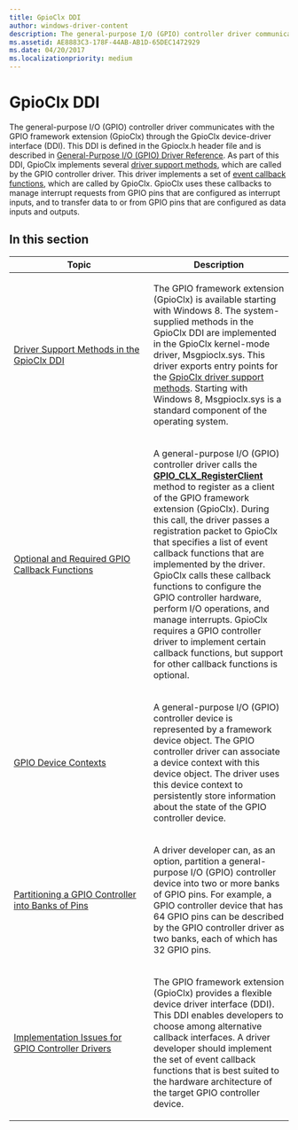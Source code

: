 ```yaml
---
title: GpioClx DDI
author: windows-driver-content
description: The general-purpose I/O (GPIO) controller driver communicates with the GPIO framework extension (GpioClx) through the GpioClx device-driver interface (DDI).
ms.assetid: AE8883C3-178F-44AB-AB1D-65DEC1472929
ms.date: 04/20/2017
ms.localizationpriority: medium
---
```


# GpioClx DDI


The general-purpose I/O (GPIO) controller driver communicates with the GPIO framework extension (GpioClx) through the GpioClx device-driver interface (DDI). This DDI is defined in the Gpioclx.h header file and is described in [General-Purpose I/O (GPIO) Driver Reference](https://msdn.microsoft.com/library/windows/hardware/hh439515). As part of this DDI, GpioClx implements several [driver support methods](https://msdn.microsoft.com/library/windows/hardware/hh439460), which are called by the GPIO controller driver. This driver implements a set of [event callback functions](https://msdn.microsoft.com/library/windows/hardware/hh439464), which are called by GpioClx. GpioClx uses these callbacks to manage interrupt requests from GPIO pins that are configured as interrupt inputs, and to transfer data to or from GPIO pins that are configured as data inputs and outputs.

## In this section


<table>
<colgroup>
<col width="50%" />
<col width="50%" />
</colgroup>
<thead>
<tr class="header">
<th>Topic</th>
<th>Description</th>
</tr>
</thead>
<tbody>
<tr class="odd">
<td><p><a href="https://msdn.microsoft.com/library/windows/hardware/hh439453" data-raw-source="[Driver Support Methods in the GpioClx DDI](https://msdn.microsoft.com/library/windows/hardware/hh439453)">Driver Support Methods in the GpioClx DDI</a></p></td>
<td><p>The GPIO framework extension (GpioClx) is available starting with Windows 8. The system-supplied methods in the GpioClx DDI are implemented in the GpioClx kernel-mode driver, Msgpioclx.sys. This driver exports entry points for the <a href="https://msdn.microsoft.com/library/windows/hardware/hh439460" data-raw-source="[GpioClx driver support methods](https://msdn.microsoft.com/library/windows/hardware/hh439460)">GpioClx driver support methods</a>. Starting with Windows 8, Msgpioclx.sys is a standard component of the operating system.</p></td>
</tr>
<tr class="even">
<td><p><a href="https://msdn.microsoft.com/library/windows/hardware/hh406514" data-raw-source="[Optional and Required GPIO Callback Functions](https://msdn.microsoft.com/library/windows/hardware/hh406514)">Optional and Required GPIO Callback Functions</a></p></td>
<td><p>A general-purpose I/O (GPIO) controller driver calls the <a href="https://msdn.microsoft.com/library/windows/hardware/hh439490" data-raw-source="[&lt;strong&gt;GPIO_CLX_RegisterClient&lt;/strong&gt;](https://msdn.microsoft.com/library/windows/hardware/hh439490)"><strong>GPIO_CLX_RegisterClient</strong></a> method to register as a client of the GPIO framework extension (GpioClx). During this call, the driver passes a registration packet to GpioClx that specifies a list of event callback functions that are implemented by the driver. GpioClx calls these callback functions to configure the GPIO controller hardware, perform I/O operations, and manage interrupts. GpioClx requires a GPIO controller driver to implement certain callback functions, but support for other callback functions is optional.</p></td>
</tr>
<tr class="odd">
<td><p><a href="https://msdn.microsoft.com/library/windows/hardware/hh406460" data-raw-source="[GPIO Device Contexts](https://msdn.microsoft.com/library/windows/hardware/hh406460)">GPIO Device Contexts</a></p></td>
<td><p>A general-purpose I/O (GPIO) controller device is represented by a framework device object. The GPIO controller driver can associate a device context with this device object. The driver uses this device context to persistently store information about the state of the GPIO controller device.</p></td>
</tr>
<tr class="even">
<td><p><a href="https://msdn.microsoft.com/library/windows/hardware/hh406517" data-raw-source="[Partitioning a GPIO Controller into Banks of Pins](https://msdn.microsoft.com/library/windows/hardware/hh406517)">Partitioning a GPIO Controller into Banks of Pins</a></p></td>
<td><p>A driver developer can, as an option, partition a general-purpose I/O (GPIO) controller device into two or more banks of GPIO pins. For example, a GPIO controller device that has 64 GPIO pins can be described by the GPIO controller driver as two banks, each of which has 32 GPIO pins.</p></td>
</tr>
<tr class="odd">
<td><p><a href="https://msdn.microsoft.com/library/windows/hardware/hh406479" data-raw-source="[Implementation Issues for GPIO Controller Drivers](https://msdn.microsoft.com/library/windows/hardware/hh406479)">Implementation Issues for GPIO Controller Drivers</a></p></td>
<td><p>The GPIO framework extension (GpioClx) provides a flexible device driver interface (DDI). This DDI enables developers to choose among alternative callback interfaces. A driver developer should implement the set of event callback functions that is best suited to the hardware architecture of the target GPIO controller device.</p></td>
</tr>
</tbody>
</table>

 

 

 





